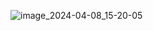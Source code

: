 
![image_2024-04-08_15-20-05](https://github.com/ahoi-attacks/.github/assets/2311941/9bd07bc9-da8e-44cd-8d56-154b5ea1ec8c)
